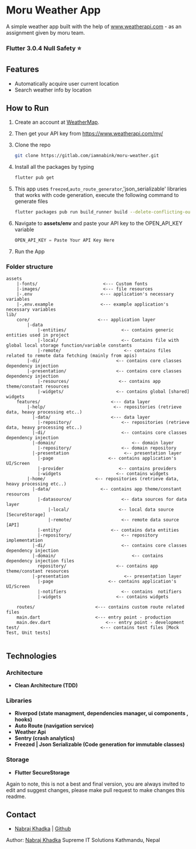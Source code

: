 # Moru Weather App

A simple weather app built with the help of www.weatherapi.com - as an assignment given by moru team.

### Flutter 3.0.4 Null Safety ⭐

## Features
- Automatically acquire user current location
- Search weather info by location

## How to Run
1. Create an account at [WeatherMap](http://www.weatherapi.com).

2. Then get your API key from https://www.weatherapi.com/my/

3. Clone the repo
   ```sh
   git clone https://gitlab.com/iamnabink/moru-weather.git
   ```
4. Install all the packages by typing
   ```sh
   flutter pub get
   ```
5. This app uses `freezed`,`auto_route_generator`,'json_serializable' libraries that works with code generation, execute the following command to generate files
   ```sh
   flutter packages pub run build_runner build --delete-conflicting-outputs
   ```

5. Navigate to **assets/env** and paste your API key to the OPEN_API_KEY variable
   ```dart
   OPEN_API_KEY = Paste Your API Key Here
   ```
6. Run the App


### Folder structure

```
assets
    |-fonts/                         <--- Custom fonts
    |-images/                        <--- file resources
    |-.env                          <--- application's necessary variables
    |-,env.example                  <--- example application's necessary variables
lib/
    core/                          <--- application layer
        |-data
            |-entities/                     <-- contains generic entities used in project
            |-local/                        <-- Contains file with global local storage function/variable constants
            |-remote/                        <-- contains files related to remote data fetching (mainly from apis)
        |-di/                             <-- contains core classes dependency injection
        |-presentation/                   <-- contains core classes dependency injection
            |-resources/                   <-- contains app theme/constant resources
            |-widgets/                    <-- contains global [shared] widgets
    features/                           <--- data layer
        |-help/                          <-- repositories (retrieve data, heavy processing etc..)
          |-data/                       <--- data layer
            |-repository/                   <-- repositories (retrieve data, heavy processing etc..)
          |-di/                             <-- contains core classes dependency injection
          |-domain/                             <-- domain layer
            |-repository/                   <-- domain repository
          |-presentation                     <-- presentation layer
            |-page                     <-- contains application's UI/Screen
            |-provider                     <-- contains providers
            |-widgets                     <-- contains widgets
        |-home/                   <-- repositories (retrieve data, heavy processing etc..)
          |-data/                   <-- contains app theme/constant resources
            |-datasource/                   <-- data sources for data layer
                |-local/                   <-- local data source [SecureStorage]
                |-remote/                   <-- remote data source [API]
            |-entity/                   <-- contains data entities
            |-repository/                   <-- repository implementation
          |-di/                             <-- contains core classes dependency injection
          |-domain/                             <-- contains dependency injection files
            repository/                   <-- contains app theme/constant resources
          |-presentation                     <-- presentation layer
            |-page                     <-- contains application's UI/Screen
            |-notifiers                     <-- contains  notifiers
            |-widgets                     <-- contains widgets

    routes/                       <--- contains custom route related files
    main.dart                     <--- entry point - production
    main.dev.dart                     <--- entry point - development
test/                               <--- contains test files [Mock Test, Unit tests]


```

## Technologies

### Architecture
- **Clean Architecture (TDD)**

### Libraries
- **Riverpod (state managment, dependencies manager, ui components , hooks)**
- **Auto Route (navigation service)**
- **Weather Api**
- **Sentry (crash analytics)**
- **Freezed | Json Serializable (Code generation for immutable classes)**


### Storage
- **Flutter SecureStorage**

Again to note, this is not a best and final version, you are always invited to edit and suggest changes, please make pull request to make changes this readme.


## Contact
- [Nabraj Khadka](https://www.linkedin.com/in/iamnabink/) | [Github](https://github.com/iamnabink)

Author:
    [Nabraj Khadka](https://www.linkedin.com/in/iamnabink/)
    Supreme IT Solutions Kathmandu, Nepal
